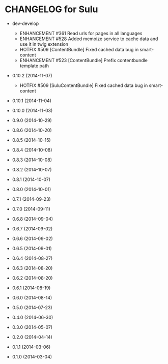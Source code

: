 CHANGELOG for Sulu
==================

* dev-develop

    * ENHANCEMENT #361 Read urls for pages in all languages
    * ENHANCEMENT #528 Added memoize service to cache data and use it in twig extension
    * HOTFIX #509 [ContentBundle] Fixed cached data bug in smart-content
    * ENHANCEMENT #523 [ContentBundle] Prefix contentbundle template path

* 0.10.2 (2014-11-07)

  	* HOTFIX #509 [SuluContentBundle] Fixed cached data bug in smart-content

* 0.10.1 (2014-11-04)
* 0.10.0 (2014-11-03)
* 0.9.0 (2014-10-29)
* 0.8.6 (2014-10-20)
* 0.8.5 (2014-10-15)
* 0.8.4 (2014-10-08)
* 0.8.3 (2014-10-08)
* 0.8.2 (2014-10-07)
* 0.8.1 (2014-10-07)
* 0.8.0 (2014-10-01)
* 0.7.1 (2014-09-23)
* 0.7.0 (2014-09-11)
* 0.6.8 (2014-09-04)
* 0.6.7 (2014-09-02)
* 0.6.6 (2014-09-02)
* 0.6.5 (2014-09-01)
* 0.6.4 (2014-08-27)
* 0.6.3 (2014-08-20)
* 0.6.2 (2014-08-20)
* 0.6.1 (2014-08-19)
* 0.6.0 (2014-08-14)
* 0.5.0 (2014-07-23)
* 0.4.0 (2014-06-30)
* 0.3.0 (2014-05-07)
* 0.2.0 (2014-04-14)
* 0.1.1 (2014-03-06)
* 0.1.0 (2014-03-04)
